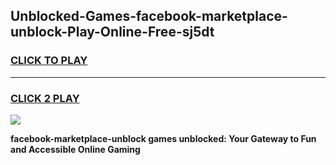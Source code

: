 
## Unblocked-Games-facebook-marketplace-unblock-Play-Online-Free-sj5dt
<h3>
<a href="https://premium76.site?title=facebook-marketplace-unblock&ref=26A">CLICK TO PLAY</a></h3>
<hr>

<h3>
<a href="https://premium76.site?title=facebook-marketplace-unblock&ref=26A">CLICK 2 PLAY</a>
  
</h3>

<a href="https://premium76.site?title=facebook-marketplace-unblock&ref=26A"><img src="https://clearcache.store/games.png"></a>


**facebook-marketplace-unblock games unblocked: Your Gateway to Fun and Accessible Online Gaming**
